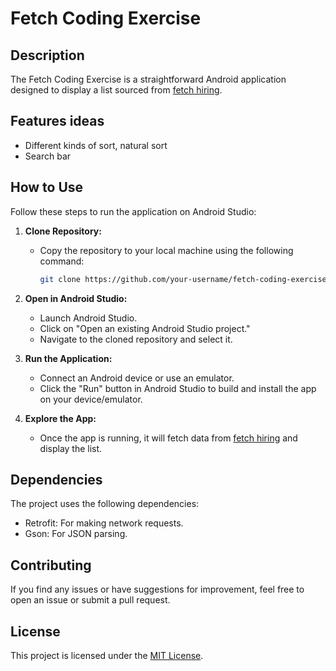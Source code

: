 # Fetch Coding Exercise

## Description

The Fetch Coding Exercise is a straightforward Android application designed to display a list sourced from [fetch hiring](https://fetch-hiring.s3.amazonaws.com/hiring.json).

## Features ideas
- Different kinds of sort, natural sort
- Search bar

## How to Use

Follow these steps to run the application on Android Studio:

1. **Clone Repository:**
   - Copy the repository to your local machine using the following command:
     ```bash
     git clone https://github.com/your-username/fetch-coding-exercise.git
     ```

2. **Open in Android Studio:**
   - Launch Android Studio.
   - Click on "Open an existing Android Studio project."
   - Navigate to the cloned repository and select it.

3. **Run the Application:**
   - Connect an Android device or use an emulator.
   - Click the "Run" button in Android Studio to build and install the app on your device/emulator.

4. **Explore the App:**
   - Once the app is running, it will fetch data from [fetch hiring](https://fetch-hiring.s3.amazonaws.com/hiring.json) and display the list.

## Dependencies

The project uses the following dependencies:

- Retrofit: For making network requests.
- Gson: For JSON parsing.

## Contributing

If you find any issues or have suggestions for improvement, feel free to open an issue or submit a pull request.

## License

This project is licensed under the [MIT License](LICENSE).

